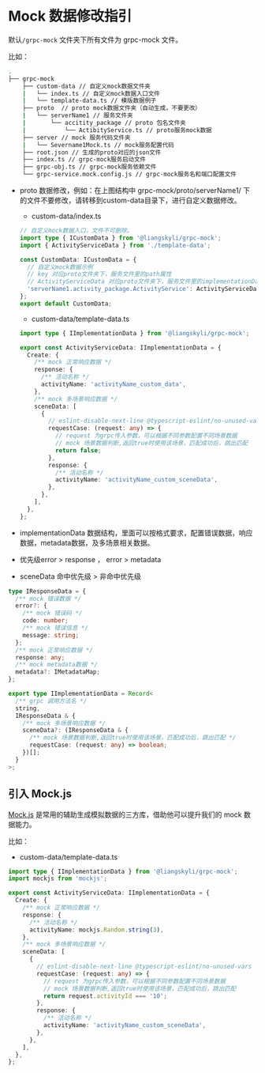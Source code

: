 # Mock 数据修改指引
 
默认`/grpc-mock` 文件夹下所有文件为 grpc-mock 文件。

比如：

```bash
.
├── grpc-mock
    ├── custom-data // 自定义mock数据文件夹
    |   └── index.ts // 自定义mock数据入口文件
    |   └── template-data.ts // 模版数据例子
    ├── proto  // proto mock数据文件夹（自动生成，不要更改）
    |   └── serverName1 // 服务文件夹
    |       └── accitity_package // proto 包名文件夹
    |           └── ActibityService.ts // proto服务mock数据
    ├── server // mock 服务代码文件夹
    |   └── Severname1Mock.ts // mock服务配置代码
    ├── root.json // 生成的proto对应的json文件
    ├── index.ts // grpc-mock服务启动文件
    ├── grpc-obj.ts // grpc-mock服务依赖文件
    └── grpc-service.mock.config.js // grpc-mock服务名和端口配置文件
```

- proto 数据修改，例如：在上图结构中 grpc-mock/proto/serverName1/ 下的文件不要修改，请转移到custom-data目录下，进行自定义数据修改。
  - custom-data/index.ts
  
  ```ts
  // 自定义mock数据入口，文件不可删除。
  import type { ICustomData } from '@liangskyli/grpc-mock';
  import { ActivityServiceData } from './template-data';
  
  const CustomData: ICustomData = {
    // 自定义mock数据示例
    // key 对应proto文件夹下，服务文件里的path属性
    // ActivityServiceData 对应proto文件夹下，服务文件里的implementationData属性
    'serverName1.activity_package.ActivityService': ActivityServiceData,
  };
  export default CustomData;
  ```
  - custom-data/template-data.ts
  
  ```ts
  import type { IImplementationData } from '@liangskyli/grpc-mock';
  
  export const ActivityServiceData: IImplementationData = {
    Create: {
      /** mock 正常响应数据 */
      response: {
        /** 活动名称 */
        activityName: 'activityName_custom_data',
      },
      /** mock 多场景响应数据 */
      sceneData: [
        {
          // eslint-disable-next-line @typescript-eslint/no-unused-vars
          requestCase: (request: any) => {
            // request 为grpc传入参数，可以根据不同参数配置不同场景数据
            // mock 场景数据判断,返回true时使用该场景，匹配成功后，跳出匹配
            return false;
          },
          response: {
            /** 活动名称 */
            activityName: 'activityName_custom_sceneData',
          },
        },
      ],
    },
  };
  ```
- implementationData 数据结构，里面可以按格式要求，配置错误数据，响应数据，metadata数据，及多场景相关数据。
- 优先级error > response ， error > metadata
- sceneData 命中优先级 > 非命中优先级
```ts
type IResponseData = {
  /** mock 错误数据 */
  error?: {
    /** mock 错误码 */
    code: number;
    /** mock 错误信息 */
    message: string;
  };
  /** mock 正常响应数据 */
  response: any;
  /** mock metadata数据 */
  metadata?: IMetadataMap;
};

export type IImplementationData = Record<
  /** grpc 调用方法名 */
  string,
  IResponseData & {
    /** mock 多场景响应数据 */
    sceneData?: (IResponseData & {
      /** mock 场景数据判断,返回true时使用该场景，匹配成功后，跳出匹配 */
      requestCase: (request: any) => boolean;
    })[];
  }
>;
```

## 引入 Mock.js

[Mock.js](http://mockjs.com/) 是常用的辅助生成模拟数据的三方库，借助他可以提升我们的 mock 数据能力。

比如：
- custom-data/template-data.ts
```ts
import type { IImplementationData } from '@liangskyli/grpc-mock';
import mockjs from 'mockjs';

export const ActivityServiceData: IImplementationData = {
  Create: {
    /** mock 正常响应数据 */
    response: {
      /** 活动名称 */
      activityName: mockjs.Random.string(3),
    },
    /** mock 多场景响应数据 */
    sceneData: [
      {
        // eslint-disable-next-line @typescript-eslint/no-unused-vars
        requestCase: (request: any) => {
          // request 为grpc传入参数，可以根据不同参数配置不同场景数据
          // mock 场景数据判断,返回true时使用该场景，匹配成功后，跳出匹配
          return request.activityId === '10';
        },
        response: {
          /** 活动名称 */
          activityName: 'activityName_custom_sceneData',
        },
      },
    ],
  },
};
```
